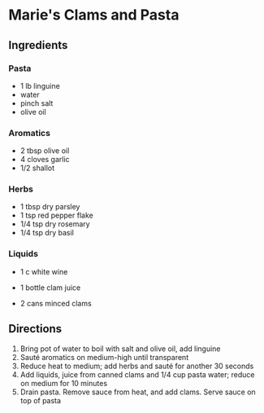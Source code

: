Marie's Clams and Pasta
=======================

Ingredients
-----------

### Pasta
* 1 lb linguine
* water
* pinch salt
* olive oil

### Aromatics
* 2 tbsp olive oil
* 4 cloves garlic
* 1/2 shallot

### Herbs
* 1 tbsp dry parsley
* 1 tsp red pepper flake
* 1/4 tsp dry rosemary
* 1/4 tsp dry basil

### Liquids
* 1 c white wine
* 1 bottle clam juice

* 2 cans minced clams

Directions
----------

1. Bring pot of water to boil with salt and olive oil, add linguine
2. Sauté aromatics on medium-high until transparent
3. Reduce heat to medium; add herbs and sauté for another 30 seconds
4. Add liquids, juice from canned clams and 1/4 cup pasta water; reduce on medium for 10 minutes
5. Drain pasta.  Remove sauce from heat, and add clams.  Serve sauce on top of pasta
